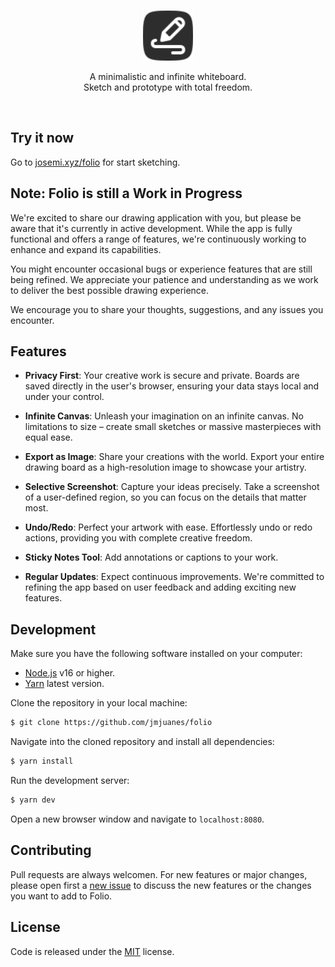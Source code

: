 <br />
<p align="center">
    <a href="https://github.com/jmjuanes/folio">
        <img src="assets/logo.svg" alt="Folio" width="80px">
    </a>
    <br />
    <p align="center">
        A minimalistic and infinite whiteboard.<br />
        Sketch and prototype with total freedom.
    </p>
</p>
<br />


## Try it now

Go to [josemi.xyz/folio](https://www.josemi.xyz/folio) for start sketching.

## Note: Folio is still a Work in Progress

We're excited to share our drawing application with you, but please be aware that it's currently in active development. While the app is fully functional and offers a range of features, we're continuously working to enhance and expand its capabilities.

You might encounter occasional bugs or experience features that are still being refined. We appreciate your patience and understanding as we work to deliver the best possible drawing experience.

We encourage you to share your thoughts, suggestions, and any issues you encounter.

## Features

- **Privacy First**: Your creative work is secure and private. Boards are saved directly in the user's browser, ensuring your data stays local and under your control.

- **Infinite Canvas**: Unleash your imagination on an infinite canvas. No limitations to size – create small sketches or massive masterpieces with equal ease.

- **Export as Image**: Share your creations with the world. Export your entire drawing board as a high-resolution image to showcase your artistry.

- **Selective Screenshot**: Capture your ideas precisely. Take a screenshot of a user-defined region, so you can focus on the details that matter most.

- **Undo/Redo**: Perfect your artwork with ease. Effortlessly undo or redo actions, providing you with complete creative freedom.

- **Sticky Notes Tool**: Add annotations or captions to your work.

- **Regular Updates**: Expect continuous improvements. We're committed to refining the app based on user feedback and adding exciting new features.

## Development

Make sure you have the following software installed on your computer: 

- [Node.js](https://nodejs.org) v16 or higher.
- [Yarn](https://classic.yarnpkg.com/lang/en/) latest version.

Clone the repository in your local machine:

```bash
$ git clone https://github.com/jmjuanes/folio
```

Navigate into the cloned repository and install all dependencies:

```bash
$ yarn install
```

Run the development server:

```bash
$ yarn dev
```

Open a new browser window and navigate to `localhost:8080`.

## Contributing

Pull requests are always welcomen. For new features or major changes, please open first a [new issue](https://github.com/jmjuanes/folio/issues) to discuss the new features or the changes you want to add to Folio.

## License

Code is released under the [MIT](./LICENSE) license.
